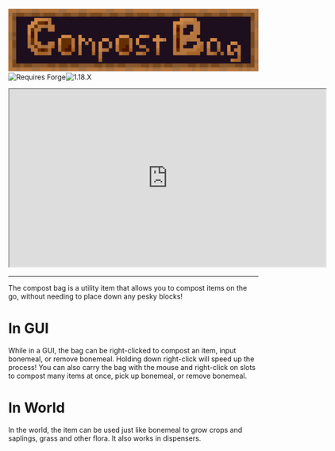 ![Compost Bag](https://github.com/dhyces/CompostBag/raw/update.json/marketing/compost_bag.png "Compost Bag")
![Requires Forge](https://img.shields.io/static/v1?style=for-the-badge&label=Loader&message=Forge&color=a8320c "Requires Forge")![1.18.X](https://img.shields.io/static/v1?style=for-the-badge&label=Versions&message=1.18.x&color=a8320c "1.18.X")
<div><iframe allowfullscreen="allowfullscreen" src="https://www.youtube.com/embed/ROD3kYJVJ5k?wmode=transparent" height="358" width="638"></iframe></div>

---
The compost bag is a utility item that allows you to compost items on the go, without needing to place down any pesky blocks!
# In GUI
While in a GUI, the bag can be right-clicked to compost an item, input bonemeal, or remove bonemeal. Holding down right-click will speed up the process! You can also carry the bag with the mouse and right-click on slots to compost many items at once, pick up bonemeal, or remove bonemeal.
# In World
In the world, the item can be used just like bonemeal to grow crops and saplings, grass and other flora. It also works in dispensers.